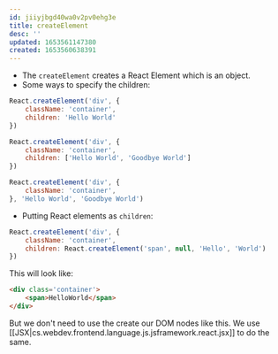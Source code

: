 ```yaml
---
id: jiiyjbgd40wa0v2pv0ehg3e
title: createElement
desc: ''
updated: 1653561147380
created: 1653560638391
---
```


- The `createElement` creates a React Element which is an object.
- Some ways to specify the children:

```jsx
React.createElement('div', {
    className: 'container',
    children: 'Hello World'
})
```

```jsx
React.createElement('div', {
    className: 'container',
    children: ['Hello World', 'Goodbye World']
})
```

```jsx
React.createElement('div', {
    className: 'container',
}, 'Hello World', 'Goodbye World')
```

- Putting React elements as `children`:

```jsx
React.createElement('div', {
    className: 'container',
    children: React.createElement('span', null, 'Hello', 'World')
})
```

This will look like:

```html
<div class='container'>
    <span>HelloWorld</span>
</div>
```

But we don't need to use the create our DOM nodes like this. We use [[JSX|cs.webdev.frontend.language.js.jsframework.react.jsx]] to do the same.
